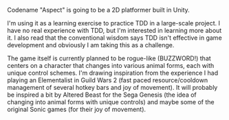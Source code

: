 Codename "Aspect" is going to be a 2D platformer built in Unity.

I'm using it as a learning exercise to practice TDD in a large-scale project. I have no real experience with TDD, but I'm interested in learning more about it. I also read that the conventional wisdom says TDD isn't effective in game development and obviously I am taking this as a challenge.

The game itself is currently planned to be rogue-like (BUZZWORD!) that centers on a character that changes into various animal forms, each with unique control schemes. I'm drawing inspiration from the experience I had playing an Elementalist in Guild Wars 2 (fast paced resource/cooldown management of several hotkey bars and joy of movement). It will probably be inspired a bit by Altered Beast for the Sega Genesis (the idea of changing into animal forms with unique controls) and maybe some of the original Sonic games (for their joy of movement).